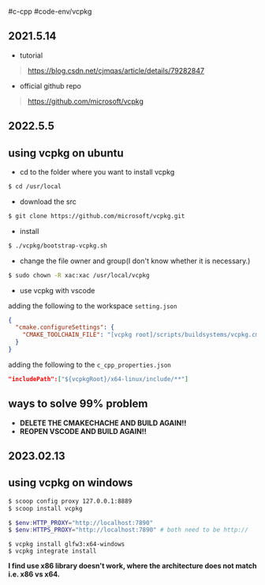#c-cpp #code-env/vcpkg
## 2021.5.14

- tutorial

> https://blog.csdn.net/cjmqas/article/details/79282847

- official github repo

> https://github.com/microsoft/vcpkg

## 2022.5.5

## using vcpkg on ubuntu

- cd to the folder where you want to install vcpkg

```bash
$ cd /usr/local
```

- download the src

```bash
$ git clone https://github.com/microsoft/vcpkg.git
```

- install

```bash
$ ./vcpkg/bootstrap-vcpkg.sh
```

- change the file owner and group(I don't know whether it is necessary.)

```bash
$ sudo chown -R xac:xac /usr/local/vcpkg
```

- use vcpkg with vscode

adding the following to the workspace `setting.json`

```json
{
  "cmake.configureSettings": {
    "CMAKE_TOOLCHAIN_FILE": "[vcpkg root]/scripts/buildsystems/vcpkg.cmake"
  }
}
```

adding the following to the `c_cpp_properties.json`

```json
"includePath":["${vcpkgRoot}/x64-linux/include/**"]
```

## ways to solve 99% problem

- **DELETE THE CMAKECHACHE AND BUILD AGAIN!!**
- **REOPEN VSCODE AND BUILD AGAIN!!**

## 2023.02.13

## using vcpkg on windows

```bash
$ scoop config proxy 127.0.0.1:8889
$ scoop install vcpkg
```

```powershell
$ $env:HTTP_PROXY="http://localhost:7890"
$ $env:HTTPS_PROXY="http://localhost:7890" # both need to be http://
```

```
$ vcpkg install glfw3:x64-windows
$ vcpkg integrate install
```

**I find use x86 library doesn't work, where the architecture does not match i.e. x86 vs x64.**